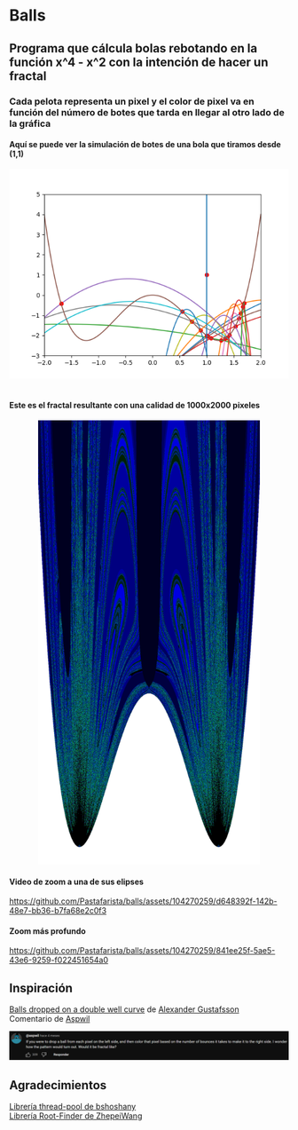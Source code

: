 # Balls

## Programa que cálcula bolas rebotando en la función  x^4 - x^2 con la intención de hacer un fractal
### Cada pelota representa un pixel y el color de pixel va en función del número de botes que tarda en llegar al otro lado de la gráfica

#### Aquí se puede ver la simulación de botes de una bola que tiramos desde (1,1)
<center><img src="imagenes/botes.png"/></center>
<br>

#### Este es el fractal resultante con una calidad de 1000x2000 pixeles

<center><img src="imagenes/imagen completa (1000x2000).png" width="400"/></center>

#### Video de zoom a una de sus elipses
https://github.com/Pastafarista/balls/assets/104270259/d648392f-142b-48e7-bb36-b7fa68e2c0f3

#### Zoom más profundo
https://github.com/Pastafarista/balls/assets/104270259/841ee25f-5ae5-43e6-9259-f022451654a0

## Inspiración
<a href="https://www.youtube.com/watch?v=LQmyR-sC6GA>">Balls dropped on a double well curve</a> de <a href="https://www.youtube.com/@AlexanderGustafssonAnimations">Alexander Gustafsson</a><br>
Comentario de <a href="https://www.youtube.com/channel/UC0Uv9D5C15lCanvxxdo06Ig">Aspwil</a>
<center><img src="imagenes/comentario.png"/></center>

## Agradecimientos
<a href="https://github.com/bshoshany/thread-pool">Librería thread-pool de bshoshany</a><br>
<a href="https://github.com/ZhepeiWang/Root-Finder">Librería Root-Finder de ZhepeiWang</a>
